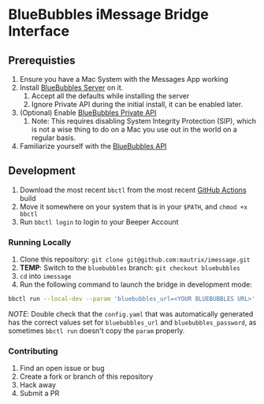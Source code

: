 # BlueBubbles iMessage Bridge Interface

## Prerequisties

1. Ensure you have a Mac System with the Messages App working
1. Install [BlueBubbles Server](https://bluebubbles.app/downloads/server/) on it.
   1. Accept all the defaults while installing the server
   1. Ignore Private API during the initial install, it can be enabled later.
1. (Optional) Enable [BlueBubbles Private API](https://docs.bluebubbles.app/private-api/installation)
   1. Note: This requires disabling System Integrity Protection (SIP), which is not a wise thing to do on a Mac you use out in the world on a regular basis.
1. Familiarize yourself with the [BlueBubbles API](https://documenter.getpostman.com/view/765844/UV5RnfwM#4e5fd735-bd88-41c1-bc8f-96394b91f5e6)

## Development

<!-- TODO: This experience could be greatly improved -->

1. Download the most recent `bbctl` from the most recent [GitHub Actions](https://github.com/beeper/bridge-manager/actions) build
1. Move it somewhere on your system that is in your `$PATH`, and `chmod +x bbctl`
1. Run `bbctl login` to login to your Beeper Account

### Running Locally

1. Clone this repository: `git clone git@github.com:mautrix/imessage.git`
1. **TEMP**: Switch to the `bluebubbles` branch: `git checkout bluebubbles`
1. `cd` into `imessage`
1. Run the following command to launch the bridge in development mode:

```bash
bbctl run --local-dev --param 'bluebubbles_url=<YOUR BLUEBUBBLES URL>' --param 'bluebubbles_password=<YOUR BLUEBUBBLES PASSWORD>' --param 'imessage_platform=bluebubbles' sh-imessage
```

_NOTE_: Double check that the `config.yaml` that was automatically generated has the correct values set for `bluebubbles_url` and `bluebubbles_password`, as sometimes `bbctl run` doesn't copy the `param` properly.

### Contributing

1. Find an open issue or bug
1. Create a fork or branch of this repository
1. Hack away
1. Submit a PR
